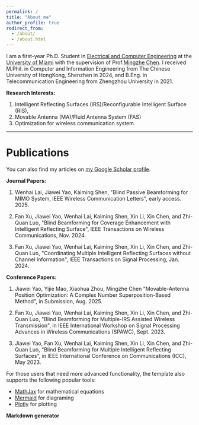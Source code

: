```yaml
---
permalink: /
title: "About me"
author_profile: true
redirect_from: 
  - /about/
  - /about.html
---
```


I am a first-year Ph.D. Student in [Electrical and Computer Engineering](https://ece.coe.miami.edu/index.html) at the [University of Miami](https://welcome.miami.edu/) with the supervision of Prof.[Mingzhe Chen](https://winslab.us/). I received M.Phil. in Computer and Information Engineering from The Chinese University of HongKong, Shenzhen in 2024, and B.Eng. in Telecommunication Engineering from Zhengzhou University in 2021.

**Research Interests:**

1. Intelligent Reflecting Surfaces (IRS)/Reconfigurable Intelligent Surface (RIS),
1. Movable Antenna (MA)/Fluid Antenna System (FAS) 
1. Optimization for wireless communication system.

------

Publications
======

You can also find my articles on [my Google Scholar profile](https://scholar.google.com/citations?user=bt2iIEMAAAAJ&hl=en).

**Journal Papers:**

1. Wenhai Lai, Jiawei Yao, Kaiming Shen, "Blind Passive Beamforming for MIMO System, IEEE Wireless Communication Letters", early access. 2025.

1. Fan Xu, Jiawei Yao, Wenhai Lai, Kaiming Shen, Xin Li, Xin Chen, and Zhi-Quan Luo, "Blind Beamforming for Coverage Enhancement with Intelligent Reflecting Surface", IEEE Transactions on Wireless Communications, Nov. 2024.
   
1. Fan Xu, Jiawei Yao, Wenhai Lai, Kaiming Shen, Xin Li, Xin Chen, and Zhi-Quan Luo, "Coordinating Multiple Intelligent Reflecting Surfaces without Channel Information", IEEE Transactions on Signal Processing, Jan. 2024.

**Conference Papers:**

1. Jiawei Yao, Yijie Mao, Xiaohua Zhou, Mingzhe Chen  "Movable-Antenna Position Optimization: A Complex Number Superposition-Based Method", in Submission, Aug. 2025.
    
1. Fan Xu, Jiawei Yao, Wenhai Lai, Kaiming Shen, Xin Li, Xin Chen, and Zhi-Quan Luo, "Blind Beamforming for Multiple-IRS Assisted Wireless Transmission", in IEEE International Workshop on Signal Processing Advances in Wireless Communications (SPAWC), Sept. 2023.

1. Jiawei Yao, Fan Xu, Wenhai Lai, Kaiming Shen, Xin Li, Xin Chen, and Zhi-Quan Luo, "Blind Beamforming for Multiple Intelligent Reflecting Surfaces", in IEEE International Conference on Communications (ICC), May 2023.

For those users that need more advanced functionality, the template also supports the following popular tools:
- [MathJax](https://www.mathjax.org/) for mathematical equations
- [Mermaid](https://mermaid.js.org/) for diagraming
- [Plotly](https://plotly.com/javascript/) for plotting

**Markdown generator**


